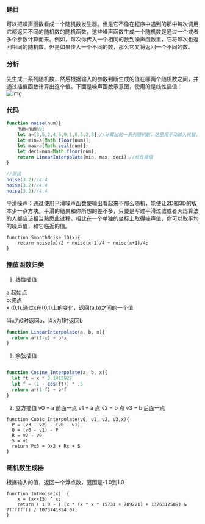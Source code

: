 ### 题目
可以把噪声函数看成一个随机数发生器。但是它不像在程序中遇到的那中每次调用它都返回不同的随机数的随机函数，这些噪声函数生成一个随机数是通过一个或者多个参数计算而来。例如，每次你传入一个相同的数到噪声函数里，它将每次也返回相同的随机数。但是如果传入一个不同的数，那么它又将返回一个不同的数。 

### 分析
先生成一系列随机数，然后根据输入的参数判断生成的值在哪两个随机数之间，并通过插值函数计算出这个值。下面是噪声函数示意图，使用的是线性插值：
![img](img/20190802_1)


### 代码
```javascript
function noise(num){
	num=num%9;
	let a=[3,5,2,4,6,9,1,0,5,2,8];//计算出的一系列随机数，这里用手动输入代替。
	let min=a[Math.floor(num)];
	let max=a[Math.ceil(num)];
	let deci=num-Math.floor(num);
	return LinearInterpolate(min, max, deci);//线性插值
}

//测试
noise(3.2)//4.4
noise(3.2)//4.4
noise(3.2)//4.4

```

平滑噪声：通过使用平滑噪声函数使输出看起来不那么随机，能使让2D和3D的版本少一点方块。平滑的结果和你所想的差不多，只要是写过平滑过滤或者火焰算法的人都应该相当熟悉此过程。相比在一个单独的坐标上取得噪声值，你可以取平均的噪声值，和它临近的值。

```
function SmoothNoise_1D(x){
	return noise(x)/2 + noise(x-1)/4 + noise(x+1)/4;
}
```

### 插值函数归类
1. 线性插值

a:起始点<br>
b:终点<br>
x:(0,1),通过x在(0,1)上的变化，返回(a,b)之间的一个值<br>

当x为0时返回a，当x为1时返回b

```javascript
function LinearInterpolate(a, b, x){
  return a*(1-x) + b*x
}
```


1. 余弦插值
```javascript

function Cosine_Interpolate(a, b, x){
  let ft = x * 3.1415927
  let f = (1 - cos(ft)) * .5
  return a*(1-f) + b*f
}

```

2. 立方插值
v0 = a 前面一点
v1 = a 点 
v2 = b 点 
v3 = b 后面一点
```
function Cubic_Interpolate(v0, v1, v2, v3,x){
  P = (v3 - v2) - (v0 - v1)
  Q = (v0 - v1) - P
  R = v2 - v0
  S = v1
  return Px3 + Qx2 + Rx + S
}
```

### 随机数生成器
根据输入的值，返回一个浮点数，范围是-1.0到1.0
```
function IntNoise(x)  {     
	x = (x<<13) ^ x;
	return ( 1.0 - ( (x * (x * x * 15731 + 789221) + 1376312589) & 7fffffff) / 1073741824.0); 
}
```

